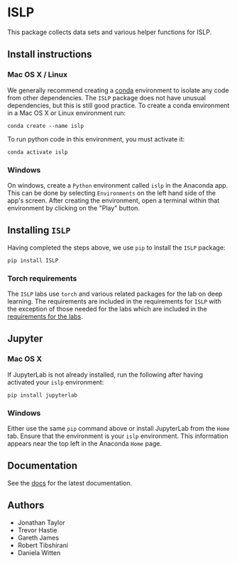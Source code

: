 # ISLP

This package collects data sets and various helper functions
for ISLP.

## Install instructions

### Mac OS X / Linux

We generally recommend creating a [conda](https://anaconda.org) environment to isolate any code
from other dependencies. The `ISLP` package does not have unusual dependencies, but this is still
good practice. To create a conda environment in a Mac OS X or Linux environment run:

```{python}
conda create --name islp
```

To run python code in this environment, you must activate it:

```{python}
conda activate islp
```

### Windows

On windows, create a `Python` environment called `islp` in the Anaconda app. This can be done by selecting `Environments` on the left hand side of the app's screen. After creating the environment, open a terminal within that environment by clicking on the "Play" button.


## Installing `ISLP`

Having completed the steps above, we use `pip` to install the `ISLP` package:

```{python}
pip install ISLP
```

### Torch requirements

The `ISLP` labs use `torch` and various related packages for the lab on deep learning. The requirements
are included in the requirements for `ISLP` with the exception of those needed
for the labs which are included in the [requirements for the labs](https://github.com/intro-stat-learning/ISLP_labs/blob/main/requirements.txt). 

## Jupyter

### Mac OS X

If JupyterLab is not already installed, run the following after having activated your `islp` environment:

```{python}
pip install jupyterlab
```

### Windows

Either use the same `pip` command above or install JupyterLab from the `Home` tab. Ensure that the environment
is your `islp` environment. This information appears near the top left in the Anaconda `Home` page.


## Documentation

See the [docs](https://intro-stat-learning.github.io/ISLP/labs.html) for the latest documentation.

## Authors

- Jonathan Taylor
- Trevor Hastie
- Gareth James
- Robert Tibshirani
- Daniela Witten



